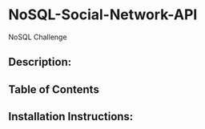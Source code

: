 # NoSQL-Social-Network-API
NoSQL Challenge

## Description:


## Table of Contents

## Installation Instructions: